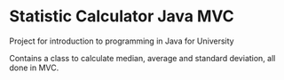 # Statistic Calculator Java MVC

Project for introduction to programming in Java for University

Contains a class to calculate median, average and standard deviation, all done in MVC.
